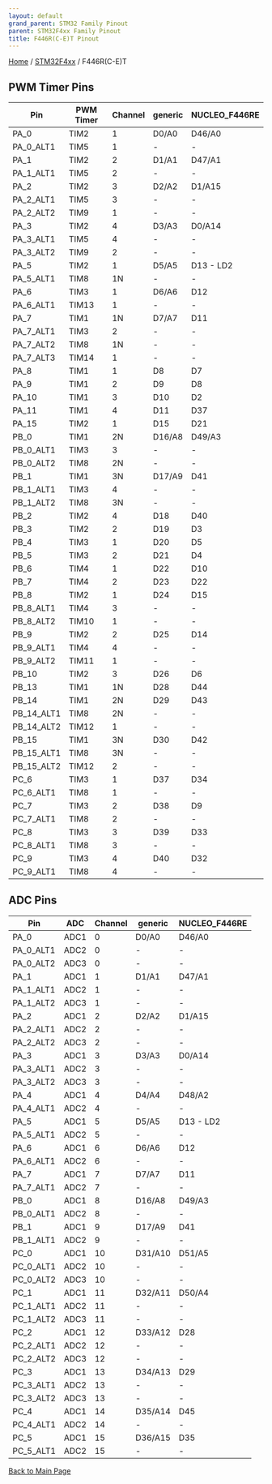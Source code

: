 ```yaml
---
layout: default
grand_parent: STM32 Family Pinout
parent: STM32F4xx Family Pinout
title: F446R(C-E)T Pinout
---
```


[Home](../../index.md) / [STM32F4xx](../index.md) / F446R(C-E)T

## PWM Timer Pins

| Pin | PWM Timer | Channel | generic | NUCLEO_F446RE |
| --- | --- | --- | --- | --- |
| PA_0 | TIM2 | 1 | D0/A0 | D46/A0 |
| PA_0_ALT1 | TIM5 | 1 | - | - |
| PA_1 | TIM2 | 2 | D1/A1 | D47/A1 |
| PA_1_ALT1 | TIM5 | 2 | - | - |
| PA_2 | TIM2 | 3 | D2/A2 | D1/A15 |
| PA_2_ALT1 | TIM5 | 3 | - | - |
| PA_2_ALT2 | TIM9 | 1 | - | - |
| PA_3 | TIM2 | 4 | D3/A3 | D0/A14 |
| PA_3_ALT1 | TIM5 | 4 | - | - |
| PA_3_ALT2 | TIM9 | 2 | - | - |
| PA_5 | TIM2 | 1 | D5/A5 | D13 - LD2 |
| PA_5_ALT1 | TIM8 | 1N | - | - |
| PA_6 | TIM3 | 1 | D6/A6 | D12 |
| PA_6_ALT1 | TIM13 | 1 | - | - |
| PA_7 | TIM1 | 1N | D7/A7 | D11 |
| PA_7_ALT1 | TIM3 | 2 | - | - |
| PA_7_ALT2 | TIM8 | 1N | - | - |
| PA_7_ALT3 | TIM14 | 1 | - | - |
| PA_8 | TIM1 | 1 | D8 | D7 |
| PA_9 | TIM1 | 2 | D9 | D8 |
| PA_10 | TIM1 | 3 | D10 | D2 |
| PA_11 | TIM1 | 4 | D11 | D37 |
| PA_15 | TIM2 | 1 | D15 | D21 |
| PB_0 | TIM1 | 2N | D16/A8 | D49/A3 |
| PB_0_ALT1 | TIM3 | 3 | - | - |
| PB_0_ALT2 | TIM8 | 2N | - | - |
| PB_1 | TIM1 | 3N | D17/A9 | D41 |
| PB_1_ALT1 | TIM3 | 4 | - | - |
| PB_1_ALT2 | TIM8 | 3N | - | - |
| PB_2 | TIM2 | 4 | D18 | D40 |
| PB_3 | TIM2 | 2 | D19 | D3 |
| PB_4 | TIM3 | 1 | D20 | D5 |
| PB_5 | TIM3 | 2 | D21 | D4 |
| PB_6 | TIM4 | 1 | D22 | D10 |
| PB_7 | TIM4 | 2 | D23 | D22 |
| PB_8 | TIM2 | 1 | D24 | D15 |
| PB_8_ALT1 | TIM4 | 3 | - | - |
| PB_8_ALT2 | TIM10 | 1 | - | - |
| PB_9 | TIM2 | 2 | D25 | D14 |
| PB_9_ALT1 | TIM4 | 4 | - | - |
| PB_9_ALT2 | TIM11 | 1 | - | - |
| PB_10 | TIM2 | 3 | D26 | D6 |
| PB_13 | TIM1 | 1N | D28 | D44 |
| PB_14 | TIM1 | 2N | D29 | D43 |
| PB_14_ALT1 | TIM8 | 2N | - | - |
| PB_14_ALT2 | TIM12 | 1 | - | - |
| PB_15 | TIM1 | 3N | D30 | D42 |
| PB_15_ALT1 | TIM8 | 3N | - | - |
| PB_15_ALT2 | TIM12 | 2 | - | - |
| PC_6 | TIM3 | 1 | D37 | D34 |
| PC_6_ALT1 | TIM8 | 1 | - | - |
| PC_7 | TIM3 | 2 | D38 | D9 |
| PC_7_ALT1 | TIM8 | 2 | - | - |
| PC_8 | TIM3 | 3 | D39 | D33 |
| PC_8_ALT1 | TIM8 | 3 | - | - |
| PC_9 | TIM3 | 4 | D40 | D32 |
| PC_9_ALT1 | TIM8 | 4 | - | - |


## ADC Pins

| Pin | ADC | Channel | generic | NUCLEO_F446RE |
| --- | --- | --- | --- | --- |
| PA_0 | ADC1 | 0 | D0/A0 | D46/A0 |
| PA_0_ALT1 | ADC2 | 0 | - | - |
| PA_0_ALT2 | ADC3 | 0 | - | - |
| PA_1 | ADC1 | 1 | D1/A1 | D47/A1 |
| PA_1_ALT1 | ADC2 | 1 | - | - |
| PA_1_ALT2 | ADC3 | 1 | - | - |
| PA_2 | ADC1 | 2 | D2/A2 | D1/A15 |
| PA_2_ALT1 | ADC2 | 2 | - | - |
| PA_2_ALT2 | ADC3 | 2 | - | - |
| PA_3 | ADC1 | 3 | D3/A3 | D0/A14 |
| PA_3_ALT1 | ADC2 | 3 | - | - |
| PA_3_ALT2 | ADC3 | 3 | - | - |
| PA_4 | ADC1 | 4 | D4/A4 | D48/A2 |
| PA_4_ALT1 | ADC2 | 4 | - | - |
| PA_5 | ADC1 | 5 | D5/A5 | D13 - LD2 |
| PA_5_ALT1 | ADC2 | 5 | - | - |
| PA_6 | ADC1 | 6 | D6/A6 | D12 |
| PA_6_ALT1 | ADC2 | 6 | - | - |
| PA_7 | ADC1 | 7 | D7/A7 | D11 |
| PA_7_ALT1 | ADC2 | 7 | - | - |
| PB_0 | ADC1 | 8 | D16/A8 | D49/A3 |
| PB_0_ALT1 | ADC2 | 8 | - | - |
| PB_1 | ADC1 | 9 | D17/A9 | D41 |
| PB_1_ALT1 | ADC2 | 9 | - | - |
| PC_0 | ADC1 | 10 | D31/A10 | D51/A5 |
| PC_0_ALT1 | ADC2 | 10 | - | - |
| PC_0_ALT2 | ADC3 | 10 | - | - |
| PC_1 | ADC1 | 11 | D32/A11 | D50/A4 |
| PC_1_ALT1 | ADC2 | 11 | - | - |
| PC_1_ALT2 | ADC3 | 11 | - | - |
| PC_2 | ADC1 | 12 | D33/A12 | D28 |
| PC_2_ALT1 | ADC2 | 12 | - | - |
| PC_2_ALT2 | ADC3 | 12 | - | - |
| PC_3 | ADC1 | 13 | D34/A13 | D29 |
| PC_3_ALT1 | ADC2 | 13 | - | - |
| PC_3_ALT2 | ADC3 | 13 | - | - |
| PC_4 | ADC1 | 14 | D35/A14 | D45 |
| PC_4_ALT1 | ADC2 | 14 | - | - |
| PC_5 | ADC1 | 15 | D36/A15 | D35 |
| PC_5_ALT1 | ADC2 | 15 | - | - |


[Back to Main Page](../../index.md)